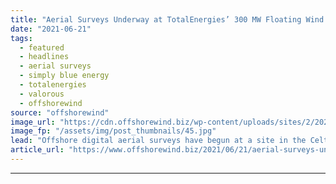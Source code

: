 ```yaml
---
title: "Aerial Surveys Underway at TotalEnergies’ 300 MW Floating Wind Project Site"
date: "2021-06-21"
tags: 
  - featured
  - headlines
  - aerial surveys
  - simply blue energy
  - totalenergies
  - valorous
  - offshorewind
source: "offshorewind"
image_url: "https://cdn.offshorewind.biz/wp-content/uploads/sites/2/2021/06/21125003/Valorous-Blue-Gem-Wind.jpg"
image_fp: "/assets/img/post_thumbnails/45.jpg"
lead: "Offshore digital aerial surveys have begun at a site in the Celtic Sea where"
article_url: "https://www.offshorewind.biz/2021/06/21/aerial-surveys-underway-at-totalenergies-300-mw-floating-wind-project-site/"
---
```


---
